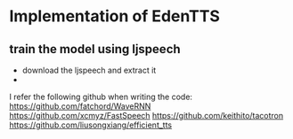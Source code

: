 # Implementation of EdenTTS

## train the model using ljspeech
- download the ljspeech and extract it 
- 






I refer the following github when writing the code:
https://github.com/fatchord/WaveRNN
https://github.com/xcmyz/FastSpeech
https://github.com/keithito/tacotron
https://github.com/liusongxiang/efficient_tts



